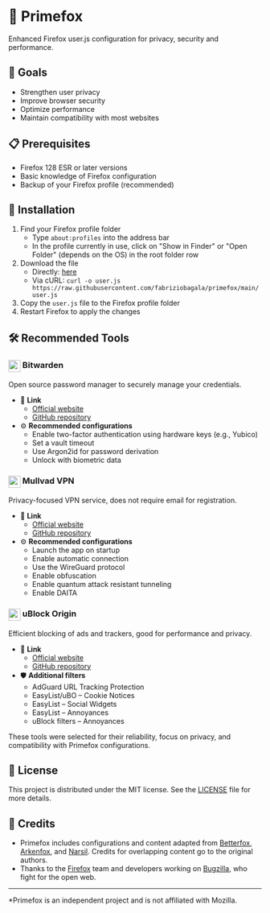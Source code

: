 # 🦊 Primefox

Enhanced Firefox user.js configuration for privacy, security and performance.

## 🎯 Goals

- Strengthen user privacy
- Improve browser security
- Optimize performance
- Maintain compatibility with most websites

## 📋 Prerequisites

- Firefox 128 ESR or later versions
- Basic knowledge of Firefox configuration
- Backup of your Firefox profile (recommended)

## 🚀 Installation

1. Find your Firefox profile folder
    - Type `about:profiles` into the address bar
    - In the profile currently in use, click on "Show in Finder" or "Open Folder" (depends on the OS) in the root folder row
2. Download the file
   - Directly: [here](user.js)
   - Via cURL: `curl -o user.js https://raw.githubusercontent.com/fabriziobagala/primefox/main/user.js`
3. Copy the `user.js` file to the Firefox profile folder
4. Restart Firefox to apply the changes

## 🛠️  Recommended Tools

### <img src="https://avatars.githubusercontent.com/u/15990069" width="24" align="texttop" /> Bitwarden

Open source password manager to securely manage your credentials.

- 🔗 **Link**
    - [Official website](https://bitwarden.com/)
    - [GitHub repository](https://github.com/bitwarden)
- ⚙️ **Recommended configurations**
    - Enable two-factor authentication using hardware keys (e.g., Yubico)
    - Set a vault timeout
    - Use Argon2id for password derivation
    - Unlock with biometric data

### <img src="https://avatars.githubusercontent.com/u/10848549" width="24" align="texttop" /> Mullvad VPN

Privacy-focused VPN service, does not require email for registration.

- 🔗 **Link**
    - [Official website](https://mullvad.net/en)
    - [GitHub repository](https://github.com/mullvad)
- ⚙️ **Recommended configurations**
    - Launch the app on startup
    - Enable automatic connection
    - Use the WireGuard protocol
    - Enable obfuscation
    - Enable quantum attack resistant tunneling
    - Enable DAITA

### <img src="https://github.com/gorhill/uBlock/raw/master/src/img/ublock.svg" width="24" align="texttop" /> uBlock Origin

Efficient blocking of ads and trackers, good for performance and privacy.

- 🔗 **Link**
    - [Official website](https://ublockorigin.com/)
    - [GitHub repository](https://github.com/gorhill/uBlock)
- 🛡️ **Additional filters**
    - AdGuard URL Tracking Protection
    - EasyList/uBO – Cookie Notices
    - EasyList – Social Widgets
    - EasyList – Annoyances
    - uBlock filters – Annoyances

These tools were selected for their reliability, focus on privacy, and compatibility with Primefox configurations.

## 📜 License

This project is distributed under the MIT license. See the [LICENSE](LICENSE) file for more details.

## 🙏 Credits

- Primefox includes configurations and content adapted from [Betterfox](https://github.com/yokoffing/Betterfox), [Arkenfox](https://github.com/arkenfox/user.js), and [Narsil](https://codeberg.org/Narsil/user.js). Credits for overlapping content go to the original authors.
- Thanks to the [Firefox](https://www.mozilla.org/en-US/firefox/new/) team and developers working on [Bugzilla](https://bugzilla.mozilla.org/home), who fight for the open web.

---
*Primefox is an independent project and is not affiliated with Mozilla.
